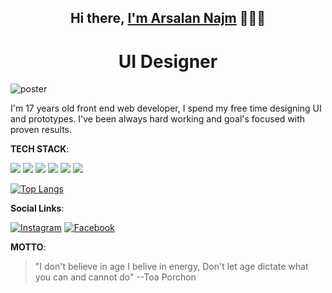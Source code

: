  <h2 align="center">Hi there, <a href="https://www.github.com/Arsalan-Najm">I'm Arsalan Najm</a> 🧑🏻‍💻 </h2> 

<div align="center">
   <h1>UI Designer</h1>
</div>


![poster](https://user-images.githubusercontent.com/64060848/106156698-7ecd2500-619f-11eb-9701-7eafd0bc3acb.JPEG)



I'm 17 years old front end web developer,
I spend my free time designing UI and prototypes.
I've been always hard working and goal's focused with proven results.





**TECH STACK**:


<p>
  <img src="https://img.shields.io/badge/HTML5-E34F26?style=for-the-badge&logo=html5&logoColor=white" />
  <img src="https://img.shields.io/badge/CSS3-1572B6?style=for-the-badge&logo=css3&logoColor=white" />
  <img src="https://img.shields.io/badge/JavaScript-323330?style=for-the-badge&logo=javascript&logoColor=F7DF1E" />
  <img src="https://img.shields.io/badge/jQuery-0769AD?style=for-the-badge&logo=jquery&logoColor=white" />
 <img src="https://img.shields.io/badge/bootstrap-7633FA?style=for-the-badge&logo=bootstrap&logoColor=white"/>
  <img src="https://img.shields.io/badge/tailwindcss-43AAB3?style=for-the-badge&logo=tailwindcss&logoColor=white"/>

</p>


[![Top Langs](https://github-readme-stats.vercel.app/api/top-langs/?username=Arsalan-Najm&layout=compact)](https://github.com/Arsalan-Najm/github-readme-stats&theme=dark)



**Social Links**:

 [<img alt="Instagram" src="https://img.shields.io/badge/Instagram-%2312100E.svg?&style=for-the-badge&logo=Instagram&logoColor=white" />](https://instagram.com/arsalan_najm)
 [<img alt="Facebook" src="https://img.shields.io/badge/Facebook-%2312100E.svg?&style=for-the-badge&logo=Facebook&logoColor=White" />](https://www.facebook.com/arsalan.najm.56)


**MOTTO**:

> "I don't believe in age I belive in energy, Don't let age dictate what you can and cannot do"
--Toa Porchon
